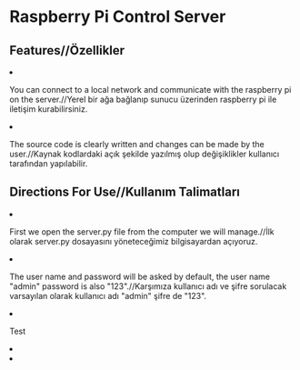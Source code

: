 <h1>
  Raspberry Pi Control Server
  </h1>

<h2>
  Features//Özellikler
  </h2>  
  
<p>
  <li><p>You can connect to a local network and communicate with the raspberry pi on the server.//Yerel bir ağa bağlanıp sunucu üzerinden raspberry pi ile iletişim kurabilirsiniz.
  </p>
  </li>
  <li><p>The source code is clearly written and changes can be made by the user.//Kaynak kodlardaki açık şekilde yazılmış olup değişiklikler kullanıcı tarafından yapılabilir.
  </p>
  </li>
  </p>
<h2>
Directions For Use//Kullanım Talimatları
</h2>
<p>
  <li><p>First we open the server.py file from the computer we will manage.//İlk olarak server.py dosayasını yöneteceğimiz bilgisayardan açıyoruz.</p></li>
  <li><p>The user name and password will be asked by default, the user name "admin" password is also "123".//Karşımıza kullanıcı adı ve şifre sorulacak varsayılan olarak kullanıcı adı "admin" şifre de "123". </p></li>
  <li><p>Test</p></li>
  <li></li>
  <li></li>
</p>
                                                                                                                                              

